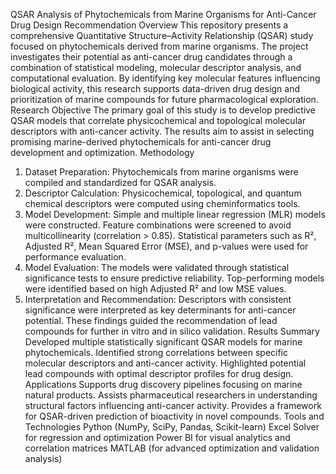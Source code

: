 QSAR Analysis of Phytochemicals from Marine Organisms for Anti-Cancer Drug Design Recommendation
 Overview
This repository presents a comprehensive Quantitative Structure–Activity Relationship (QSAR) study focused on phytochemicals derived from marine organisms. The project investigates their potential as anti-cancer drug candidates through a combination of statistical modeling, molecular descriptor analysis, and computational evaluation. By identifying key molecular features influencing biological activity, this research supports data-driven drug design and prioritization of marine compounds for future pharmacological exploration.
 Research Objective
The primary goal of this study is to develop predictive QSAR models that correlate physicochemical and topological molecular descriptors with anti-cancer activity. The results aim to assist in selecting promising marine-derived phytochemicals for anti-cancer drug development and optimization.
Methodology
1.	Dataset Preparation:
Phytochemicals from marine organisms were compiled and standardized for QSAR analysis.
2.	Descriptor Calculation:
Physicochemical, topological, and quantum chemical descriptors were computed using cheminformatics tools.
3.	Model Development:
  Simple and multiple linear regression (MLR) models were constructed.
  Feature combinations were screened to avoid multicollinearity (correlation > 0.85).	Statistical parameters such as R², Adjusted R², Mean Squared Error (MSE), and p-values were used for   performance evaluation.
4.	Model Evaluation:
The models were validated through statistical significance tests to ensure predictive reliability.
Top-performing models were identified based on high Adjusted R² and low MSE values.
5.	Interpretation and Recommendation:
Descriptors with consistent significance were interpreted as key determinants for anti-cancer potential.
These findings guided the recommendation of lead compounds for further in vitro and in silico validation.
 Results Summary
  Developed multiple statistically significant QSAR models for marine phytochemicals.
  Identified strong correlations between specific molecular descriptors and anti-cancer activity.
  Highlighted potential lead compounds with optimal descriptor profiles for drug design.
Applications
  Supports drug discovery pipelines focusing on marine natural products.
 	Assists pharmaceutical researchers in understanding structural factors influencing anti-cancer activity.
  Provides a framework for QSAR-driven prediction of bioactivity in novel compounds.
 Tools and Technologies
 	Python (NumPy, SciPy, Pandas, Scikit-learn)
 	Excel Solver for regression and optimization
 	Power BI for visual analytics and correlation matrices
 	MATLAB (for advanced optimization and validation analysis)
